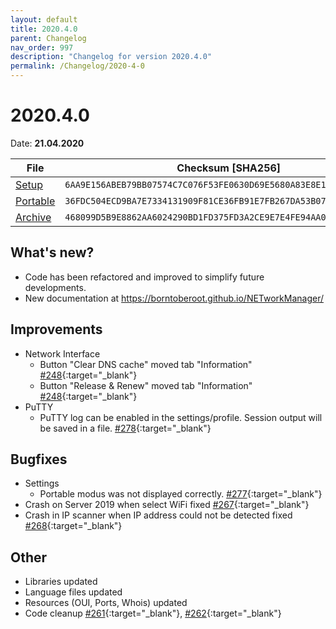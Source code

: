 ```yaml
---
layout: default
title: 2020.4.0
parent: Changelog
nav_order: 997
description: "Changelog for version 2020.4.0"
permalink: /Changelog/2020-4-0
---
```


# 2020.4.0

Date: **21.04.2020**

| File                                                                                                                       | Checksum [SHA256]                                                  |
| -------------------------------------------------------------------------------------------------------------------------- | ------------------------------------------------------------------ |
| [Setup](https://github.com/BornToBeRoot/NETworkManager/releases/download/2020.4.0/NETworkManager_2020.4.0_Setup.exe)       | `6AA9E156ABEB79BB07574C7C076F53FE0630D69E5680A83E8E1D175E4C75E20A` |
| [Portable](https://github.com/BornToBeRoot/NETworkManager/releases/download/2020.4.0/NETworkManager_2020.4.0_Portable.zip) | `36FDC504ECD9BA7E7334131909F81CE36FB91E7FB267DA53B077F95C697B4751` |
| [Archive](https://github.com/BornToBeRoot/NETworkManager/releases/download/2020.4.0/NETworkManager_2020.4.0_Archive.zip)   | `468099D5B9E8862AA6024290BD1FD375FD3A2CE9E7E4FE94AA0DDB97687E81CC` |

## What's new?

- Code has been refactored and improved to simplify future developments.
- New documentation at https://borntoberoot.github.io/NETworkManager/

## Improvements

- Network Interface
  - Button "Clear DNS cache" moved tab "Information" [#248](http://github.com/BornToBeRoot/NETworkManager/issues/248){:target="\_blank"}
  - Button "Release & Renew" moved tab "Information" [#248](http://github.com/BornToBeRoot/NETworkManager/issues/248){:target="\_blank"}
- PuTTY
  - PuTTY log can be enabled in the settings/profile. Session output will be saved in a file. [#278](http://github.com/BornToBeRoot/NETworkManager/issues/278){:target="\_blank"}

## Bugfixes

- Settings
  - Portable modus was not displayed correctly. [#277](http://github.com/BornToBeRoot/NETworkManager/issues/277){:target="\_blank"}
- Crash on Server 2019 when select WiFi fixed [#267](http://github.com/BornToBeRoot/NETworkManager/issues/267){:target="\_blank"}
- Crash in IP scanner when IP address could not be detected fixed [#268](http://github.com/BornToBeRoot/NETworkManager/issues/268){:target="\_blank"}

## Other

- Libraries updated
- Language files updated
- Resources (OUI, Ports, Whois) updated
- Code cleanup [#261](http://github.com/BornToBeRoot/NETworkManager/issues/261){:target="\_blank"}, [#262](http://github.com/BornToBeRoot/NETworkManager/issues/262){:target="\_blank"}
